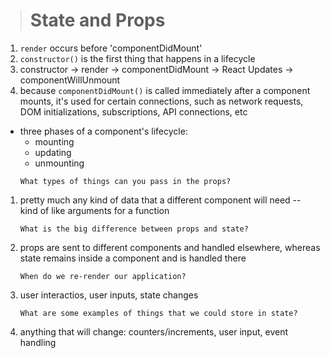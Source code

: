 > # State and Props

1. `render` occurs before 'componentDidMount'
1. `constructor()` is the first thing that happens in a lifecycle
1. constructor -> render -> componentDidMount -> React Updates -> componentWillUnmount
1. because `componentDidMount()` is called immediately after a component mounts, it's used for certain connections, such as network requests, DOM initializations, subscriptions, API connections, etc

- three phases of a component's lifecycle:
  - mounting
  - updating
  - unmounting
  ```
  What types of things can you pass in the props?
  ```
1. pretty much any kind of data that a different component will need -- kind of like arguments for a function

    ```
    What is the big difference between props and state?
    ```
1. props are sent to different components and handled elsewhere, whereas state remains inside a component and is handled there

    ```
    When do we re-render our application?
    ```
1. user interactios, user inputs, state changes

    ```
    What are some examples of things that we could store in state?
    ```
1. anything that will change: counters/increments, user input, event handling


  